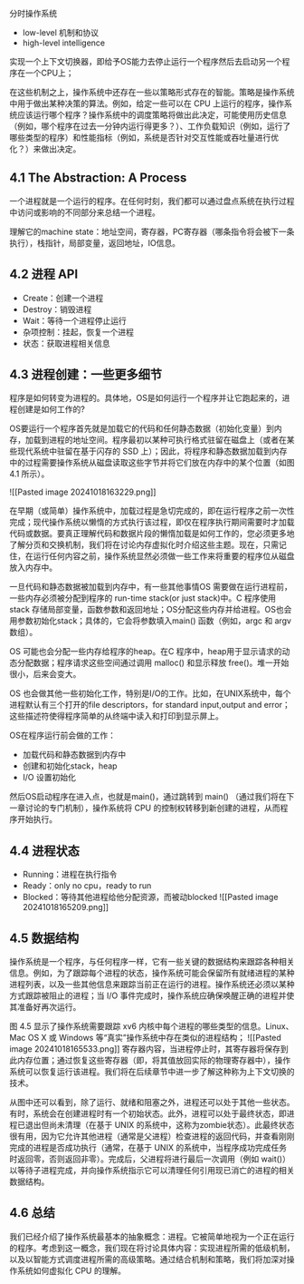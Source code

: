 分时操作系统
- low-level 机制和协议
- high-level intelligence

实现一个上下文切换器，即给予OS能力去停止运行一个程序然后去启动另一个程序在一个CPU上；

在这些机制之上，操作系统中还存在一些以策略形式存在的智能。策略是操作系统中用于做出某种决策的算法。例如，给定一些可以在 CPU 上运行的程序，操作系统应该运行哪个程序？操作系统中的调度策略将做出此决定，可能使用历史信息（例如，哪个程序在过去一分钟内运行得更多？）、工作负载知识（例如，运行了哪些类型的程序）和性能指标（例如，系统是否针对交互性能或吞吐量进行优化？）来做出决定。

## 4.1 The Abstraction: A Process
一个进程就是一个运行的程序。在任何时刻，我们都可以通过盘点系统在执行过程中访问或影响的不同部分来总结一个进程。

理解它的machine state：地址空间，寄存器，PC寄存器（哪条指令将会被下一条执行），栈指针，局部变量，返回地址，IO信息。


## 4.2 进程 API

- Create：创建一个进程
- Destroy：销毁进程
- Wait：等待一个进程停止运行
- 杂项控制：挂起，恢复一个进程
- 状态：获取进程相关信息


## 4.3 进程创建：一些更多细节
程序是如何转变为进程的。具体地，OS是如何运行一个程序并让它跑起来的，进程创建是如何工作的?

OS要运行一个程序首先就是加载它的代码和任何静态数据（初始化变量）到内存，加载到进程的地址空间。程序最初以某种可执行格式驻留在磁盘上（或者在某些现代系统中驻留在基于闪存的 SSD 上）；因此，将程序和静态数据加载到内存中的过程需要操作系统从磁盘读取这些字节并将它们放在内存中的某个位置（如图 4.1 所示）。

![[Pasted image 20241018163229.png]]

在早期（或简单）操作系统中，加载过程是急切完成的，即在运行程序之前一次性完成；现代操作系统以懒惰的方式执行该过程，即仅在程序执行期间需要时才加载代码或数据。要真正理解代码和数据片段的懒惰加载是如何工作的，您必须更多地了解分页和交换机制，我们将在讨论内存虚拟化时介绍这些主题。现在，只需记住，在运行任何内容之前，操作系统显然必须做一些工作来将重要的程序位从磁盘放入内存中。

一旦代码和静态数据被加载到内存中，有一些其他事情OS 需要做在运行进程前，一些内存必须被分配到程序的 run-time stack(or just stack)中。C 程序使用stack 存储局部变量，函数参数和返回地址；OS分配这些内存并给进程。OS也会用参数初始化stack；具体的，它会将参数填入main() 函数（例如，argc 和 argv 数组）。

OS 可能也会分配一些内存给程序的heap。在C 程序中，heap用于显示请求的动态分配数据；程序请求这些空间通过调用 malloc() 和显示释放 free()。堆一开始很小，后来会变大。

OS 也会做其他一些初始化工作，特别是I/O的工作。比如，在UNIX系统中，每个进程默认有三个打开的file descriptors，for standard input,output and error；这些描述符使得程序简单的从终端中读入和打印到显示屏上。

OS在程序运行前会做的工作：
- 加载代码和静态数据到内存中
- 创建和初始化stack，heap
- I/O 设置初始化

然后OS启动程序在进入点，也就是main()，通过跳转到 main() （通过我们将在下一章讨论的专门机制），操作系统将 CPU 的控制权转移到新创建的进程，从而程序开始执行。

## 4.4 进程状态
- Running：进程在执行指令
- Ready：only no cpu，ready to run
- Blocked：等待其他进程给他分配资源，而被动blocked
![[Pasted image 20241018165209.png]]

## 4.5 数据结构
操作系统是一个程序，与任何程序一样，它有一些关键的数据结构来跟踪各种相关信息。例如，为了跟踪每个进程的状态，操作系统可能会保留所有就绪进程的某种进程列表，以及一些其他信息来跟踪当前正在运行的进程。操作系统还必须以某种方式跟踪被阻止的进程；当 I/O 事件完成时，操作系统应确保唤醒正确的进程并使其准备好再次运行。

图 4.5 显示了操作系统需要跟踪 xv6 内核中每个进程的哪些类型的信息。Linux、Mac OS X 或 Windows 等“真实”操作系统中存在类似的进程结构；
![[Pasted image 20241018165533.png]]
寄存器内容，当进程停止时，其寄存器将保存到此内存位置；通过恢复这些寄存器（即，将其值放回实际的物理寄存器中），操作系统可以恢复运行该进程。我们将在后续章节中进一步了解这种称为上下文切换的技术。

从图中还可以看到，除了运行、就绪和阻塞之外，进程还可以处于其他一些状态。有时，系统会在创建进程时有一个初始状态。此外，进程可以处于最终状态，即进程已退出但尚未清理（在基于 UNIX 的系统中，这称为zombie状态）。此最终状态很有用，因为它允许其他进程（通常是父进程）检查进程的返回代码，并查看刚刚完成的进程是否成功执行（通常，在基于 UNIX 的系统中，当程序成功完成任务时返回零，否则返回非零）。完成后，父进程将进行最后一次调用（例如 wait()）以等待子进程完成，并向操作系统指示它可以清理任何引用现已消亡的进程的相关数据结构。


## 4.6 总结
我们已经介绍了操作系统最基本的抽象概念：进程。它被简单地视为一个正在运行的程序。考虑到这一概念，我们现在将讨论具体内容：实现进程所需的低级机制，以及以智能方式调度进程所需的高级策略。通过结合机制和策略，我们将加深对操作系统如何虚拟化 CPU 的理解。

